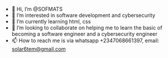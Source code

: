 - 👋 Hi, I’m @SOFMATS
- 👀 I’m interested in software development and cybersecurity
- 🌱 I’m currently learning html, css
- 💞️ I’m looking to collaborate on helping me to learn the basic of becoming a software engineer and a cybersecurity engineer
- 📫 How to reach me is via whatsapp +2347068661397, email: solar6tem@gmail.com

<!---
SOFMATS/SOFMATS is a ✨ special ✨ repository because its `README.md` (this file) appears on your GitHub profile.
You can click the Preview link to take a look at your changes.
--->
